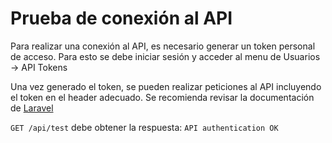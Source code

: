 # Prueba de conexión al API

Para realizar una conexión al API, es necesario generar un token personal de acceso.
Para esto se debe iniciar sesión y acceder al menu de Usuarios -> API Tokens

Una vez generado el token, se pueden realizar peticiones al API incluyendo el token en el header adecuado. 
Se recomienda revisar la documentación de [Laravel](https://laravel.com/docs/5.4/passport#passing-the-access-token)

`GET /api/test` debe obtener la respuesta: `API authentication OK`
